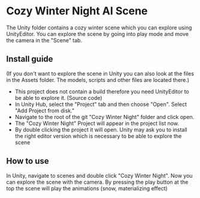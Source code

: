 # Cozy Winter Night AI Scene

The Unity folder contains a cozy winter scene which you can explore using UnityEditor. You can explore the scene by going into play mode and move the camera in the "Scene" tab.

## Install guide

(If you don't want to explore the scene in Unity you can also look at the files in the Assets folder. The models, scripts and other files are located there.)

- This project does not contain a build therefore you need UnityEditor to be able to explore it. (Source code)
- In Unity Hub, select the "Project" tab and then choose "Open". Select "Add Project from disk."
- Navigate to the root of the git "Cozy Winter Night" folder and click open.
- The "Cozy Winter Night" Project will appear in the project list now.
- By double clicking the project it will open. Unity may ask you to install the right editor version which is necessary to be able to explore the scene

## How to use

In Unity, navigate to scenes and double click "Cozy Winter Night". Now you can explore the scene with the camera. By pressing the play button at the top the scene will play the animations (snow, materializing effect)
